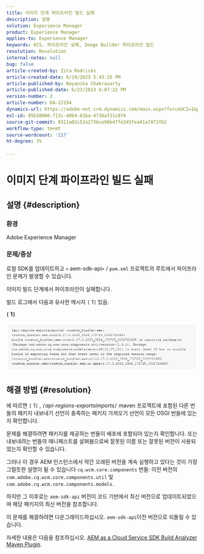 ```yaml
---
title: 이미지 단계 파이프라인 빌드 실패
description: 설명
solution: Experience Manager
product: Experience Manager
applies-to: Experience Manager
keywords: KCS, 파이프라인 실패, Image Builder 파이프라인 빌드
resolution: Resolution
internal-notes: null
bug: false
article-created-by: Zita Rodricks
article-created-date: 6/19/2023 5:43:25 PM
article-published-by: Nayanika Chakravarty
article-published-date: 6/23/2023 6:07:22 PM
version-number: 2
article-number: KA-22194
dynamics-url: https://adobe-ent.crm.dynamics.com/main.aspx?forceUCI=1&pagetype=entityrecord&etn=knowledgearticle&id=116e6dc8-c80e-ee11-8f6d-6045bd006b3d
exl-id: 85b10066-f13c-40b4-81ba-4736af31c074
source-git-commit: 0311a02c52a273bce96b47fe2d3fea41a74f2fb2
workflow-type: tm+mt
source-wordcount: '217'
ht-degree: 3%

---
```


# 이미지 단계 파이프라인 빌드 실패

## 설명 {#description}


### 환경

Adobe Experience Manager

### 문제/증상

로컬 SDK를 업데이트하고 `<` aem-sdk-api`>`  / `pom.xml` 프로젝트의 루트에서 파이프라인 문제가 발생할 수 있습니다.

이미지 빌드 단계에서 파이프라인이 실패합니다.

빌드 로그에서 다음과 유사한 메시지 `[` 1`]`  있음.

<b>`[` 1`]` </b>

<b>![](assets/___9f82ca57-ec11-ee11-8f6d-6045bd0067ea___.png)</b>


## 해결 방법 {#resolution}


에 따르면 `[` 1`]` , *`[`api-regions-exportsimports`]`* maven 프로젝트에 포함된 다른 번들의 패키지 내보내기 선언이 충족하는 패키지 가져오기 선언이 모든 OSGI 번들에 있는지 확인합니다.

문제를 해결하려면 패키지를 제공하는 번들이 배포에 포함되어 있는지 확인합니다. 또는 내보내려는 번들의 매니페스트를 살펴봄으로써 잘못된 이름 또는 잘못된 버전이 사용되었는지 확인할 수 있습니다.

그러나 이 경우 AEM 인스턴스에서 약간 오래된 버전을 계속 실행하고 있다는 것이 가장 그럴듯한 설명이 될 수 있습니다 `cq.wcm.core.components` 번들: 이전 버전의 `com.adobe.cq.wcm.core.components.util` 및 `com.adobe.cq.wcm.core.components.models.`

하지만 그 이후로는 `aem-sdk-api` 버전이 코드 기반에서 최신 버전으로 업데이트되었으며 해당 패키지의 최신 버전을 참조합니다.

이 문제를 해결하려면 다운그레이드하십시오. `aem-sdk-api`이전 버전으로 되돌릴 수 있습니다.

자세한 내용은 다음을 참조하십시오. [AEM as a Cloud Service SDK Build Analyzer Maven Plugin](https://experienceleague.adobe.com/docs/experience-manager-core-components/using/developing/archetype/build-analyzer-maven-plugin.html?lang=ko).
